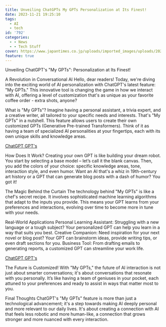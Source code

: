 ```yaml
---
title: Unveiling ChatGPTs My GPTs Personalization at Its Finest!
date: 2023-11-21 19:25:10
tags:
  - AI
  - tech
id: '792'
categories:
  - - News
  - - Tech Stuff
cover: https://www.japantimes.co.jp/uploads/imported_images/uploads/2023/03/np_file_215776.jpeg
feature: true
---
```

Unveiling ChatGPT's "My GPTs": Personalization at Its Finest!

A Revolution in Conversational AI
Hello, dear readers! Today, we're diving into the exciting world of AI personalization with ChatGPT's latest feature: "My GPTs." This innovative tool is changing the game in how we interact with AI, offering a level of customization that's as unique as your favorite coffee order - extra shots, anyone?

What is "My GPTs"?
Imagine having a personal assistant, a trivia expert, and a creative writer, all tailored to your specific needs and interests. That's "My GPTs" in a nutshell. This feature allows users to create their own customized GPTs (Generative Pre-trained Transformers). Think of it as having a team of specialized AI personalities at your fingertips, each with its own unique skills and knowledge areas.

[ChatGPT GPT's](https://a57.foxnews.com/static.foxbusiness.com/foxbusiness.com/content/uploads/2023/03/931/523/ChatGPT.jpg?ve=1&tl=1)

How Does It Work?
Creating your own GPT is like building your dream robot. You start by selecting a base model – let’s call it the blank canvas. Then, you add the colors of your choice: specific knowledge areas, tone, interaction style, and even humor. Want an AI that's a whiz in 19th-century art history or a GPT that can generate blog posts with a dash of humor? You got it!

The Magic Behind the Curtain
The technology behind "My GPTs" is like a chef's secret recipe. It involves sophisticated machine learning algorithms that adapt to the inputs you provide. This means your GPT learns from your preferences and interactions, evolving over time to become more in tune with your needs.

Real-World Applications
Personal Learning Assistant: Struggling with a new language or a tough subject? Your personalized GPT can help you learn in a way that suits you best.
Creative Companion: Need inspiration for your next novel or blog post? Your GPT can brainstorm ideas, provide writing tips, or even draft sections for you.
Business Tool: From drafting emails to generating reports, a customized GPT can streamline your work life.

[ChatGPT GPT's](https://images.idgesg.net/images/idge/imported/imageapi/2023/02/07/15/chatgpt-browser-erweiterungen_chuan-chuan-100937275-large.jpg?auto=webp&quality=85,70)

The Future is Customized!
With "My GPTs," the future of AI interaction is not just about smarter conversations; it's about conversations that resonate with you personally. It’s like having a team of geniuses in your pocket, each attuned to your preferences and ready to assist in ways that matter most to you.

Final Thoughts
ChatGPT's "My GPTs" feature is more than just a technological advancement; it's a step towards making AI deeply personal and more relevant to our daily lives. It's about creating a connection with AI that feels less robotic and more human-like, a connection that grows stronger and more nuanced with every interaction.

